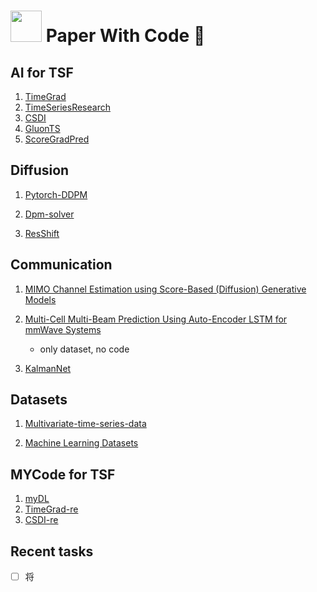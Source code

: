 # <img src="https://camo.githubusercontent.com/19cf1f6246a55a20a2fc585c1517827a55ab59b18a5306974f54a5b6f4e35fc9/68747470733a2f2f74656368737461636b2d67656e657261746f722e76657263656c2e6170702f6769746875622d69636f6e2e737667"  width="50" /> Paper With Code 👋

## AI for TSF

1. [TimeGrad](https://github.com/zalandoresearch/pytorch-ts)
2. [TimeSeriesResearch](https://github.com/BTDLOZC-SJTU/TimeSeriesResearch)
3. [CSDI](https://github.com/ermongroup/CSDI)
4. [GluonTS](https://github.com/awslabs/gluonts)
5. [ScoreGradPred](https://github.com/yantijin/ScoreGradPred)

## Diffusion

1. [Pytorch-DDPM](https://github.com/CHAINNEVERLIU/Pytorch-DDPM)

2. [Dpm-solver](https://github.com/LuChengTHU/dpm-solver)

3. [ResShift](https://github.com/zsyOAOA/ResShift)

## Communication

1. [MIMO Channel Estimation using Score-Based (Diffusion) Generative Models](https://github.com/utcsilab/score-based-channels)
2. [Multi-Cell Multi-Beam Prediction Using Auto-Encoder LSTM for mmWave Systems](https://github.com/shastpi/mmWave-ray-tracer-dataset)

   - only dataset, no code
3.  [KalmanNet](https://github.com/KalmanNet/KalmanNet_TSP)

## Datasets

1. [Multivariate-time-series-data](https://github.com/laiguokun/multivariate-time-series-data)

2. [Machine Learning Datasets](https://github.com/jbrownlee/Datasets)

## MYCode for TSF

1. [myDL](https://github.com/2ySong/myDL)
2. [TimeGrad-re](https://github.com/2ySong/TimeGrad-re)
3. [CSDI-re](https://github.com/2ySong/CSDI-re)

## Recent tasks

- [ ] 将
